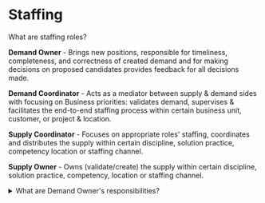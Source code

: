 # Staffing

<deatils>
  <summary>What are staffing roles?</summary>

**Demand Owner** - Brings new positions, responsible for timeliness, completeness, and correctness of created demand and for making decisions on proposed candidates provides feedback for all decisions made.

**Demand Coordinator** - Acts as a mediator between supply & demand sides with focusing on Business priorities: validates demand, supervises & facilitates the end-to-end staffing process within certain business unit, customer, or project & location.

**Supply Coordinator** - Focuses on appropriate roles' staffing, coordinates and distributes the supply within certain discipline, solution practice, competency location or staffing channel.

**Supply Owner** - Owns (validate/create) the supply within certain discipline, solution practice, competency, location or staffing channel.

</details>

<details>
  <summary>What are Demand Owner's responsibilities?</summary>

- **Clarify** the demand with client;
- **Create** it in CRM and Staffing Desk;
- **Keep** staffing requirements up to date in the Staffing Tools. Clafify them if needed;
- **Confirm** staffing channels that can be used (hiring from market, Internal Mobility etc);
- **Arrange** (or request arrange of) interviews for considered condidates (e.g., a technical interview, project manager talk, customer interview), back ground check, etc;
- **Make** prompt decisions on proposed candidates.

</details>
